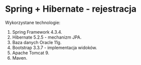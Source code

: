 # Spring + Hibernate - rejestracja

Wykorzystane technologie:

1. Spring Framework 4.3.4.
2. Hibernate 5.2.5 - mechanizm JPA.
3. Baza danych Oracle 11g.
4. Bootstrap 3.3.7 - implementacja widoków. 
5. Apache Tomcat 9.
6. Maven.
